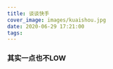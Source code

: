 ```yaml
---
title: 谈谈快手
cover_image: images/kuaishou.jpg
date: 2020-06-29 17:21:00
tags:
---
```


### 其实一点也不LOW
